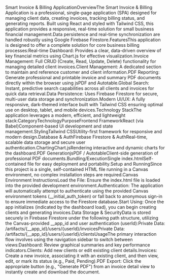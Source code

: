 Smart Invoice & Billing ApplicationOverviewThe Smart Invoice & Billing Application is a professional, single-page application (SPA) designed for managing client data, creating invoices, tracking billing status, and generating reports. Built using React and styled with Tailwind CSS, this application provides a responsive, real-time solution for small business financial management.Data persistence and real-time synchronization are handled robustly using Google Firebase Firestore.FeaturesThis application is designed to offer a complete solution for core business billing processes:Real-time Dashboard: Provides a clear, data-driven overview of key financial metrics using Chart.js for effective visualization.Invoice Management: Full CRUD (Create, Read, Update, Delete) functionality for managing detailed client invoices.Client Management: A dedicated section to maintain and reference customer and client information.PDF Reporting: Generate professional and printable invoice and summary PDF documents directly within the browser using jsPDF and Autotable.Global Search: Instant, predictive search capabilities across all clients and invoices for quick data retrieval.Data Persistence: Uses Firebase Firestore for secure, multi-user data storage and synchronization.Modern UI/UX: A fully responsive, dark-themed interface built with Tailwind CSS ensuring optimal use on desktop, tablet, and mobile devices.Technology StackThe application leverages a modern, efficient, and lightweight stack:CategoryTechnologyPurposeFrontend FrameworkReact (via Babel)Component-based UI development and state management.StylingTailwind CSSUtility-first framework for responsive and modern design.Database & AuthFirebase Firestore & AuthReal-time, scalable data storage and secure user authentication.ChartingChart.jsRendering interactive and dynamic charts for the dashboard.PDF GenerationjsPDF / AutotableClient-side generation of professional PDF documents.Bundling/ExecutionSingle index.htmlSelf-contained file for easy deployment and portability.Setup and RunningSince this project is a single, self-contained HTML file running in a Canvas environment, no complex installation steps are required.Canvas Environment InstructionsLoad the File: Ensure the index.html file is loaded into the provided development environment.Authentication: The application will automatically attempt to authenticate using the provided Canvas environment tokens (__initial_auth_token) or fall back to anonymous sign-in to ensure immediate access to the Firestore database.Start Using: Once the app initializes (indicated by the dashboard load), you can begin creating clients and generating invoices.Data Storage & SecurityData is stored securely in Firebase Firestore under the following path structure, utilizing the Canvas-provided __app_id and user authentication (userId):Private Data: /artifacts/{__app_id}/users/{userId}/invoicesPrivate Data: /artifacts/{__app_id}/users/{userId}/clientsUsageThe primary interaction flow involves using the navigation sidebar to switch between views:Dashboard: Review graphical summaries and key performance indicators.Clients: Add new clients or edit existing client details.Invoices: Create a new invoice, associating it with an existing client, and then view, edit, or mark its status (e.g., Paid, Pending).PDF Export: Click the appropriate button (e.g., "Generate PDF") from an invoice detail view to instantly create and download the document.
